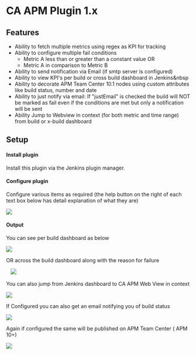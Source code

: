 # CA APM Plugin 1.x

## Features

-   Ability to fetch multiple metrics using regex as KPI for tracking
-   Ability to configure multiple fail conditions
    -   Metric A less than or greater than a constant value OR
    -   Metric A in comparison to Metric B
-   Ability to send notification via Email (if smtp server is
    configured)
-   Ability to view KPI's per build or cross build dashboard in
    Jenkins&nbsp
-   Ability to decorate APM Team Center 10.1 nodes using custom
    attributes like build status, number and date
-   Ability to just notify via email: If "justEmail" is checked the
    build will NOT be marked as fail even if the conditions are met but
    only a notification will be sent
-   Ability Jump to Webview in context (for both metric and time range)
    from build or x-build dashboard

## Setup

#### Install plugin

Install this plugin via the Jenkins plugin manager.

#### Configure plugin

Configure various items as required (the help button on the right of
each text box below has detail explanation of what they are)

![](docs/images/JenkinsConfig4.png)

#### Output

You can see per build dashboard as below

![](docs/images/JenkinsBuildDash.jpg)

OR across the build dashboard along with the reason for failure

   ![](docs/images/Jenkins21.jpg)

You can also jump from Jenkins dashboard to CA APM Web View in context

![](docs/images/Jenkins31.jpg)

If Configured you can also get an email notifying you of build status

![](docs/images/JenkinsEmail1.jpg)

Again if configured the same will be published on APM Team Center ( APM
10+)

![](docs/images/JenkinsATC.jpg)
